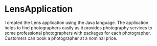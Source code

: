 # LensApplication
I created the Lens application using the Java language. The application helps to find photographers easily as it provides photography services to some professional  photographers with packages for each photographer.  Customers can book a photographer at a nominal price.
